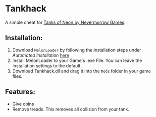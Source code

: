 # Tankhack
A simple cheat for [Tanks of Neon by Nevermorrow Games](https://nevermorrow-games.itch.io/tanks-of-neon). 

## Installation:
1. Download `MelonLoader` by following the installation steps under *Automated Installation* [here](https://melonwiki.xyz/#/?id=requirements)
2. Install MelonLoader to your Game's .exe File. You can leave the Installation settings to the default.
3. Download Tankhack.dll and drag it into the `Mods` folder in your game files.

## Features:
- Give coins
- Remove treads. This removes all collision from your tank.
